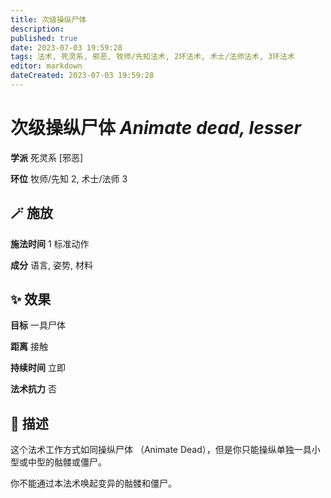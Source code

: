```yaml
---
title: 次级操纵尸体
description: 
published: true
date: 2023-07-03 19:59:28
tags: 法术, 死灵系, 邪恶, 牧师/先知法术, 2环法术, 术士/法师法术, 3环法术
editor: markdown
dateCreated: 2023-07-03 19:59:28
---
```


# **次级操纵尸体** *Animate dead, lesser*

**学派** 死灵系 \[邪恶\] 

**环位** 牧师/先知 2, 术士/法师 3

## 🪄 施放

**施法时间** 1 标准动作

**成分** 语言, 姿势, 材料

## ✨ 效果 

**目标** 一具尸体 

**距离** 接触  

**持续时间** 立即 

**法术抗力** 否

## 📖 描述

这个法术工作方式如同操纵尸体 （Animate Dead），但是你只能操纵单独一具小型或中型的骷髅或僵尸。

你不能通过本法术唤起变异的骷髅和僵尸。
    